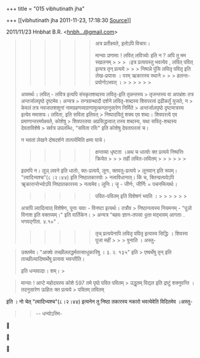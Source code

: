 +++
title = "015 vibhutinath jha"

+++
[[vibhutinath jha	2011-11-23, 17:18:30 [Source](https://groups.google.com/g/bvparishat/c/yFPvlqDA6ZA)]]



  
  

2011/11/23 Hnbhat B.R. \<[hnbh...@gmail.com]()\>  

> 
> > 

> 
> > 
> > > 
> > > > > 
> > > > > > 
> > > > > > 
> > > > > >   
> > > > > > 
> > > > > > अत्र प्रतीक्ष्यते, इतोऽपि विचारः।
> > > > > > 
> > > > > > 
> > > > > > 
> > > > > > 
> > > > > > मान्याः प्रणामाः ! लवित् लवित्र्योः इति न ? अपि तु मम स्खलनम् > > > ।इत्र प्रत्ययस्तु भवत्येव , लवित् पवित् इत्यत्र तृन् प्रत्यये > > > निष्पन्ने पुंसि लवितृ पवितृ इति लेख-प्रयासः । परम् ऋकारस्य स्थाने > > > हलन्त-प्रयोगोऽभवत् । > > > > > > 
> > > > > > 
> > > > 
> > 
> > 
> >   
> अयमर्थः। लवित् - लवित्र इत्यपि संस्कृतशब्दस्य लवितृ-इति तृन्नन्तस्य > तृजन्तस्य वा अपभ्रंशः तत्र अन्तर्जालपृष्ठे दृष्टमेव। अन्यत्र > तन्त्रग्रन्थादौ दर्शने लवितृ-शब्दस्य शिवपरत्वं द्रढीकर्तुं युजते, न > केवलं तत्र नवजातशशूनां नामग्रहणव्यग्राणामुत्कण्ठानुसारेण निर्मिते > अन्तर्जालपृष्ठे दृष्टमात्रस्य इत्येव ममाशयः। लविता, इति सविता इतिवत् > निष्पादयितुं शक्य एव शब्दः। शिवपरत्वे एव प्रमाणान्तरमपेक्ष्यते, कोशेषु > शिवपरतया अप्रसिद्धत्वात् तस्य शब्दस्य, यथा सवितृ-शब्दस्य देवताविशेषे > सर्वत्र उपलब्धिः, "सविता रविः" इति कोशेषु देवतापरत्वं च।  
>   
> न भवतां लेखने दोषदर्शने तात्पर्यमिति क्षमा याचे।  
>   
> 
> > 
> > 
> > > 
> > > > > 
> > > > > > 
> > > > > > क्षन्तव्या धृष्टता ।अथ च धात्वोः क्त प्रत्यये निष्पत्तिः क्रियेत > > > तर्ही लवित-लवितम् > > > > > > 
> > > > > > 
> > > > 
> > 
> > 
> >   
>   
> इदमपि न। लूञ् लवने इति धातोः, क्त-प्रत्यये, लूनः, क्तवतु-प्रत्यये > लूनवान् इति रूपम्। "ल्वादिभ्यश्च"(८।२।४४) इति निष्ठातकारयोः > नत्वविधानात्। किं च, क्तिन्प्रत्ययेऽपि ॠकारान्तेभ्योऽपि निष्ठातकारस्य > नत्वमेव। लूनिः। जॄ - जीर्णः, जीर्णिः = पचनमित्यर्थः।  
>   
> 
> > 
> > 
> > > 
> > > > > 
> > > > > > 
> > > > > > पवित-पवितम् इति विशेषणं भवति । > > > > > > 
> > > > > > 
> > > > 
> > 
> > 
> >   
> अत्रापि ल्वादित्वात् विशेषेण, पूनाः यवाः - विनष्टा इत्यर्थः। तत्रौव > निष्ठानत्वस्य नियमनम् - "पूञो विनाश इति वक्तव्यम्।" इति वार्तिकेन। > अन्यत्र "बहवः ज्ञान-तपसा *पूताः* मद्भावम् आगताः . भगवद्गीता. ४.१०" .  
>   
> 
> > 
> > 
> > > 
> > > > > 
> > > > > > 
> > > > > > तृच् प्रत्ययेनापि लवितृ पवितृ इत्यस्य सिद्धिः । शिवस्य पूजा महीं > > > पुनाति । अस्तु-  
> > > > > > 
> > > > > > 
> > > > 
> > 
> > 

> 
> > 
> >   
>   
> उक्तमेव। "आक्वेः तच्छीलतद्धर्मतत्साधुकारिषु । ३. २. १३५" इति > एष्वर्थेषु तृन् इति ताच्छील्यादिष्वर्थेषु प्रत्यया भवन्तीति।  
>   
> इति धन्यवादाः। शम्। >
> 
> > 

> 
> > 
> >   
>  मान्याः ! आप्टे महोदयस्य कोशे 597 तमे पृष्ठे पवित पवितम् > उद्धृतम् विद्यत इति द्रष्टुं शक्नुवन्ति ।तदनुसारेण ऊहितः क्त प्रत्यये > पवितम् लवितम्  
> > 
> > 

  इति । नो चेत् "ल्वादिभ्यश्च"(८।२।४४) इत्यनेन तु निष्ठा तकारस्य नकारो भवत्येवेति विदितमेव ।अस्तु-   

> 
> > 
> > -- धन्योऽस्मि-  
> > 
> > 








